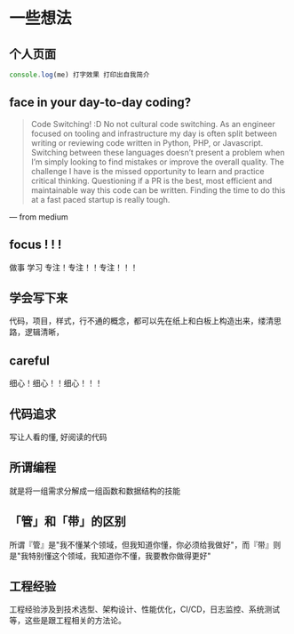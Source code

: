 # 一些想法

## 个人页面

```js
console.log(me) 打字效果 打印出自我简介
```

## face in your day-to-day coding?

> Code Switching! :D No not cultural code switching. As an engineer focused on tooling and infrastructure my day is often split between writing or reviewing code written in Python, PHP, or Javascript. Switching between these languages doesn’t present a problem when I’m simply looking to find mistakes or improve the overall quality. The challenge I have is the missed opportunity to learn and practice critical thinking. Questioning if a PR is the best, most efficient and maintainable way this code can be written. Finding the time to do this at a fast paced startup is really tough.

— from medium

## focus ! ! !

做事 学习 专注！专注！！专注！！！

## 学会写下来

代码，项目，样式，行不通的概念，都可以先在纸上和白板上构造出来，缕清思路，逻辑清晰，

## careful

细心！细心！！细心！！！

## 代码追求

写让人看的懂, 好阅读的代码

## 所谓编程
就是将一组需求分解成一组函数和数据结构的技能

## 「管」和「带」的区别
所谓『管』是"我不懂某个领域，但我知道你懂，你必须给我做好"，而『带』则是"我特别懂这个领域，我知道你不懂，我要教你做得更好"

## 工程经验
工程经验涉及到技术选型、架构设计、性能优化，CI/CD，日志监控、系统测试等，这些是跟工程相关的方法论。


